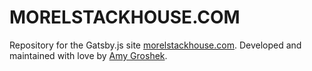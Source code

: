 # MORELSTACKHOUSE.COM

Repository for the Gatsby.js site [morelstackhouse.com](https://morelstackhouse.com). Developed and maintained with love by [Amy Groshek](https://hire.amygroshek.com).
